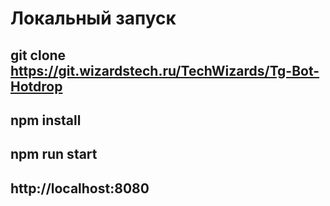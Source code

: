 # Локальный запуск

## git clone https://git.wizardstech.ru/TechWizards/Tg-Bot-Hotdrop
## npm install
## npm run start

## http://localhost:8080